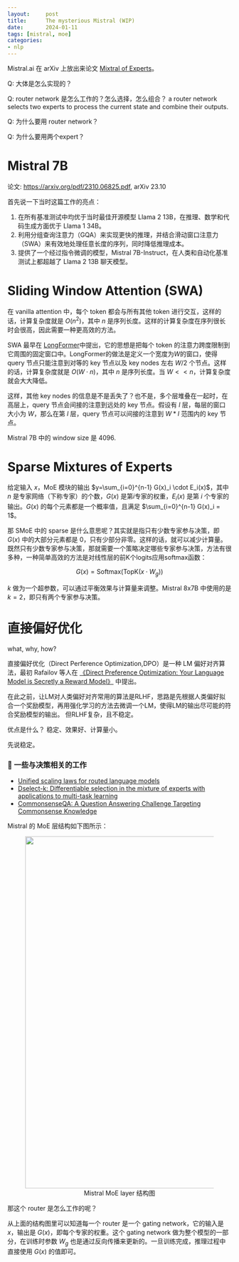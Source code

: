 ```yaml
---
layout:     post
title:      The mysterious Mistral (WIP)
date:       2024-01-11
tags: [mistral, moe]
categories: 
- nlp
---
```






Mistral.ai 在 arXiv 上放出来论文 [Mixtral of Experts](https://arxiv.org/pdf/2401.04088.pdf)。

Q: 大体是怎么实现的？

Q: router network 是怎么工作的？怎么选择，怎么组合？
a router network selects two experts to process the current state and combine their outputs. 

Q: 为什么要用 router network？

Q: 为什么要用两个expert？


# Mistral 7B
论文: https://arxiv.org/pdf/2310.06825.pdf, arXiv 23.10

首先说一下当时这篇工作的亮点：
1. 在所有基准测试中均优于当时最佳开源模型 Llama 2 13B，在推理、数学和代码生成方面优于 Llama 1 34B。
2. 利用分组查询注意力（GQA）来实现更快的推理，并结合滑动窗口注意力（SWA）来有效地处理任意长度的序列，同时降低推理成本。
3. 提供了一个经过指令微调的模型，Mistral 7B-Instruct，在人类和自动化基准测试上都超越了 Llama 2 13B 聊天模型。

# Sliding Window Attention (SWA) 
在 vanilla attention 中，每个 token 都会与所有其他 token 进行交互，这样的话，计算复杂度就是 $O(n^2)$，其中 $n$ 是序列长度。这样的计算复杂度在序列很长时会很高，因此需要一种更高效的方法。

SWA 最早在 [LongFormer](https://arxiv.org/pdf/2004.05150.pdf)中提出，它的思想是把每个 token 的注意力跨度限制到它周围的固定窗口中。LongFormer的做法是定义一个宽度为$W$的窗口，使得 query 节点只能注意到对等的 key 节点以及 key nodes 左右 $W/2$ 个节点。这样的话，计算复杂度就是 $O(W \cdot n)$，其中 $n$ 是序列长度。当 $W<<n$，计算复杂度就会大大降低。

这样，其他 key nodes 的信息是不是丢失了？也不是，多个层堆叠在一起时，在高层上，query 节点会间接的注意到远处的 key 节点。假设有 $l$ 层，每层的窗口大小为 $W$，那么在第 $l$ 层，query 节点可以间接的注意到 $W*l$ 范围内的 key 节点。

Mistral 7B 中的 window size 是 4096.

# Sparse Mixtures of Experts
给定输入 $x$，MoE 模块的输出 $y=\sum_{i=0}^{n-1} G(x)_i \cdot E_i(x)$，其中 $n$ 是专家网络（下称专家）的个数，$G(x)$ 是第$i$专家的权重，$E_i(x)$ 是第 $i$ 个专家的输出。$G(x)$ 的每个元素都是一个概率值，且满足 $\sum_{i=0}^{n-1} G(x)_i = 1$。

那 SMoE 中的 sparse 是什么意思呢？其实就是指只有少数专家参与决策，即 $G(x)$ 中的大部分元素都是 0，只有少部分非零。这样的话，就可以减少计算量。既然只有少数专家参与决策，那就需要一个策略决定哪些专家参与决策，方法有很多种，一种简单高效的方法是对线性层的前K个logits应用softmax函数：

$$G(x)=\text{Softmax}(\text{TopK}(x \cdot W_g))$$

$k$ 做为一个超参数，可以通过平衡效果与计算量来调整。Mistral 8x7B 中使用的是 $k=2$，即只有两个专家参与决策。

# 直接偏好优化
what, why, how?

直接偏好优化（Direct Perference Optimization,DPO）是一种 LM 偏好对齐算法，最初 Rafailov 等人在 [《Direct Preference Optimization: Your Language Model is Secretly a Reward Model》](https://arxiv.org/abs/2305.18290) 中提出。

在此之前，让LM对人类偏好对齐常用的算法是RLHF，思路是先根据人类偏好拟合一个奖励模型，再用强化学习的方法去微调一个LM，使得LM的输出尽可能的符合奖励模型的输出。
但RLHF复杂，且不稳定。

优点是什么？
稳定、效果好、计算量小。

先说稳定。 


### 📝 一些与决策相关的工作 
- [Unified scaling laws for routed language models](https://arxiv.org/abs/2202.01169)
- [Dselect-k: Differentiable selection in the mixture of experts with applications to multi-task learning](https://proceedings.neurips.cc/paper/2021/hash/f5ac21cd0ef1b88e9848571aeb53551a-Abstract.html)
- [CommonsenseQA: A Question Answering Challenge Targeting Commonsense Knowledge](https://arxiv.org/abs/1811.00937)
 
Mistral 的 MoE 层结构如下图所示：

<figure style="text-align: center;">
    <img src="https://image.ddot.cc/202401/mistral-moe-layer_20240111_1038.png" width=789pt>
    <figcaption style="text-align:center"> Mistral MoE layer 结构图 </figcaption>
</figure>

那这个 router 是怎么工作的呢？

从上面的结构图里可以知道每一个 router 是一个 gating network，它的输入是 $x$，输出是 $G(x)$，即每个专家的权重。这个 gating network 做为整个模型的一部分，在训练时参数 $W_g$ 也是通过反向传播来更新的。一旦训练完成，推理过程中直接使用 $G(x)$ 的值即可。


